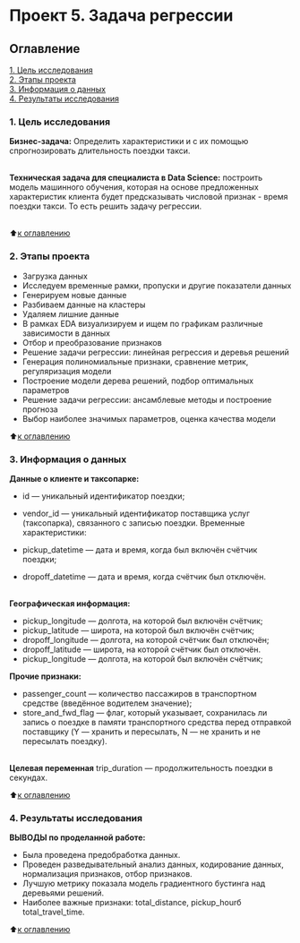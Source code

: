 # Проект 5. Задача регрессии


## Оглавление
[1. Цель исследования](README.md#Цель-исследования) <br>
[2. Этапы проекта](README.md#Этапы-проекта)<br>
[3. Информация о данных](README.md#Информация-о-данных)<br>
[4. Результаты исследования](README.md#Результаты-исследования)<br>

### 1. Цель исследования

**Бизнес-задача:** Определить характеристики и с их помощью спрогнозировать длительность поездки такси.
<br><br>

**Техническая задача для специалиста в Data Science:** построить модель машинного обучения, которая на основе предложенных характеристик клиента будет предсказывать числовой признак - время поездки такси. То есть решить задачу регрессии.
<br><br>

:arrow_up:[к оглавлению](README.md#Оглавление)


### 2. Этапы проекта

* Загрузка данных
* Исследуем временные рамки, пропуски и другие показатели данных
* Генерируем новые данные
* Разбиваем данные на кластеры
* Удаляем лишние данные
* В рамках EDA визуализируем и ищем по графикам различные зависимости в данных
* Отбор и преобразование признаков
* Решение задачи регрессии: линейная регрессия и деревья решений
* Генерация полиномиальные признаки, сравнение метрик, регуляризация модели
* Построение модели дерева решений, подбор оптимальных параметров 
* Решение задачи регрессии: ансамблевые методы и построение прогноза
* Выбор наиболее значимых параметров, оценка качества модели

:arrow_up:[к оглавлению](README.md#Оглавление)

### 3. Информация о данных

**Данные о клиенте и таксопарке:**

* id — уникальный идентификатор поездки;
* vendor_id — уникальный идентификатор поставщика услуг (таксопарка), связанного с записью поездки.
Временные характеристики:

* pickup_datetime — дата и время, когда был включён счётчик поездки;
* dropoff_datetime — дата и время, когда счётчик был отключён.
<br><br>

**Географическая информация:**

* pickup_longitude — долгота, на которой был включён счётчик;
* pickup_latitude — широта, на которой был включён счётчик;
* dropoff_longitude — долгота, на которой счётчик был отключён;
* dropoff_latitude — широта, на которой счётчик был отключён.
* pickup_longitude — долгота, на которой был включён счётчик;

**Прочие признаки:**

* passenger_count — количество пассажиров в транспортном средстве (введённое водителем значение);
* store_and_fwd_flag — флаг, который указывает, сохранилась ли запись о поездке в памяти транспортного средства перед отправкой поставщику (Y — хранить и пересылать, N — не хранить и не пересылать поездку).
<br><br>

**Целевая переменная** trip_duration — продолжительность поездки в секундах.

:arrow_up:[к оглавлению](README.md#Оглавление)

### 4. Результаты исследования

**ВЫВОДЫ по проделанной работе:**<br>

* Была проведена предобработка данных.
* Проведен разведывательный анализ данных, кодирование данных, нормализация признаков, отбор признаков.
* Лучшую метрику показала модель градиентного бустинга над деревьями решений.
* Наиболее важные признаки: total_distance, pickup_hourб total_travel_time.

:arrow_up:[к оглавлению](README.md#Оглавление)
